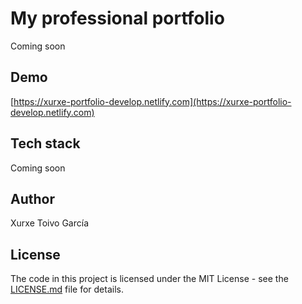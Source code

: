 # My professional portfolio

Coming soon

## Demo

[https://xurxe-portfolio-develop.netlify.com](https://xurxe-portfolio-develop.netlify.com)

## Tech stack
Coming soon

## Author

Xurxe Toivo García

## License

The code in this project is licensed under the MIT License - see the [LICENSE.md](LICENSE.md) file for details.